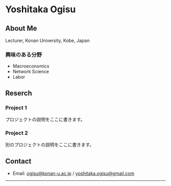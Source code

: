 # Yoshitaka Ogisu

## About Me
Lecturer, Konan University, Kobe, Japan

### 興味のある分野
- Macroeconomics
- Network Science
- Labor

## Reserch
### Project 1
プロジェクトの説明をここに書きます。

### Project 2
別のプロジェクトの説明をここに書きます。

## Contact
- Email: ogisu@konan-u.ac.jp / yoshitaka.ogisu@gmail.com
---
